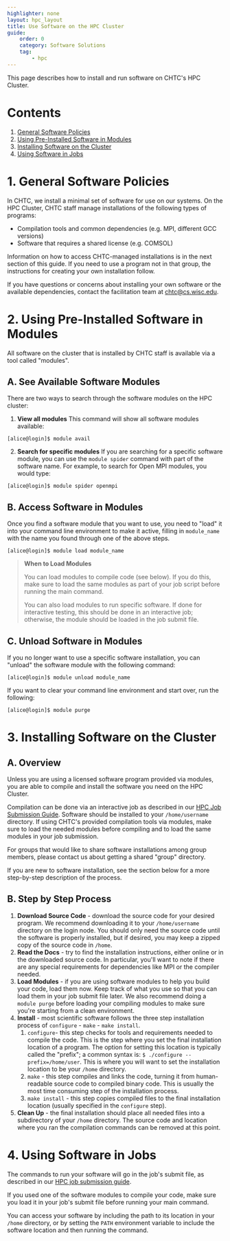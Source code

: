 ```yaml
---
highlighter: none
layout: hpc_layout
title: Use Software on the HPC Cluster
guide: 
    order: 0
    category: Software Solutions
    tag:
        - hpc
---
```


This page describes how to install and run software on CHTC's HPC Cluster. 

Contents
========

1.  [General Software Policies](#1-general-software-policies)
2.  [Using Pre-Installed Software in Modules](#2-using-pre-installed-software-in-modules)
3.  [Installing Software on the Cluster](#3-installing-software-on-the-cluster)
4.  [Using Software in Jobs](#4-using-software-in-jobs)

# 1. General Software Policies

In CHTC, we install a minimal set of software for use 
on our systems. On the HPC Cluster, CHTC staff manage installations of 
the following types of programs: 

* Compilation tools and common dependencies (e.g. MPI, different GCC versions)
* Software that requires a shared license (e.g. COMSOL)

Information on how to access CHTC-managed installations is in the next 
section of this guide. If you need to use a program not in that group, the instructions 
for creating your own installation follow. 

If you have questions or concerns about installing your own software or 
the available dependencies, contact the facilitation team at chtc@cs.wisc.edu. 

# 2. Using Pre-Installed Software in Modules

All software on the cluster that is installed by CHTC staff is available via 
a tool called "modules". 

## A. See Available Software Modules

There are two ways to search through the software modules on the HPC cluster: 

1. **View all modules**
	This command will show all software modules available: 
```
[alice@login]$ module avail
```

2. **Search for specific modules**
	If you are searching for a specific software module, you can use the 
	`module spider` command with part of the software name. For example, to 
	search for Open MPI modules, you would type:
```
[alice@login]$ module spider openmpi
```

## B. Access Software in Modules

Once you find a software module that you want to use, you need to "load" it 
into your command line environment to make it active, filling in `module_name` with 
the name you found through one of the above steps. 

```
[alice@login]$ module load module_name
```

> **When to Load Modules**
> 
> You can load modules to compile code (see below). If you do this, make sure to load
> the same modules as part of your job script before running the main command. 
> 
> You can also load modules to run specific software. If done for interactive 
> testing, this should be done in an interactive job; otherwise, the module 
> should be loaded in the job submit file. 

## C. Unload Software in Modules

If you no longer want to use a specific software installation, you can "unload"
the software module with the following command: 

```
[alice@login]$ module unload module_name
```

If you want to clear your command line environment and start over, run the following: 

```
[alice@login]$ module purge
```

# 3. Installing Software on the Cluster

## A. Overview

Unless you are using a licensed software program provided via modules, you 
are able to compile and install the software you need on the HPC Cluster.  

Compilation can be done via an interactive job as described in 
our [HPC Job Submission Guide](hpc-job-submission.html#1-submitting-jobs-using-slurm).
Software should be installed to your `/home/username` 
directory. If using CHTC's provided compilation tools via modules, make 
sure to load the needed modules before compiling and to load the same 
modules in your job submission. 

For groups that would like to share software installations among group
members, please contact us about getting a shared "group" directory. 

If you are new to software installation, see the section below for 
a more step-by-step description of the process. 

## B. Step by Step Process

1. **Download Source Code** - download the source code for your desired program. We 
	recommend downloading it to your `/home/username` directory on the login node. 
	You should only need the source code until the software is properly installed, but if desired, you may keep a zipped copy of 
	the source code in `/home`.
1. **Read the Docs** - try to find the installation instructions, either online or 
	in the downloaded source code. In particular, you'll want to note if there are 
	any special requirements for dependencies like MPI or the compiler needed. 
1. **Load Modules** - if you are using software modules to help you build your 
	code, load them now. Keep track of what you use so that you can load them 
	in your job submit file later. We also recommend doing a `module purge` before 
	loading your compiling modules to make sure you're starting from a clean environment. 
1. **Install** - most scientific software follows the three step installation process
	of `configure` - `make` - `make install`. 
	1. `configure`- this step checks for tools and requirements needed to compile 
		the code. This is the step where you set the final installation location of 
		a program. The option for setting this location is typically called the 
		"prefix"; a common syntax is: `$ ./configure --prefix=/home/user`.
		This is where you will want to set the installation location to be your 
		`/home` directory. 
	1. `make` - this step compiles and links the code, turning it from human-readable 
		source code to compiled binary code. This is usually the most time consuming 
		step of the installation process. 
	1. `make install` - this step copies compiled files to the final installation location 
		(usually specified in the `configure` step). 
1. **Clean Up** - the final installation should place all needed files into a 
	subdirectory of your `/home` directory. The source code and location where 
	you ran the compilation commands can be removed at this point. 

<!-- ## Optional: Create Your Own Modules -->

# 4. Using Software in Jobs

The commands to run your software will go in the job's submit file, as described 
in our [HPC job submission guide](hpc-job-submission.html). 

If you used one of the software modules to compile your code, make sure you 
load it in your job's submit file before running your main command. 

You can access your software by including the path to its location in your 
`/home` directory, or by setting the `PATH` environment variable to include 
the software location and then running the command. 

